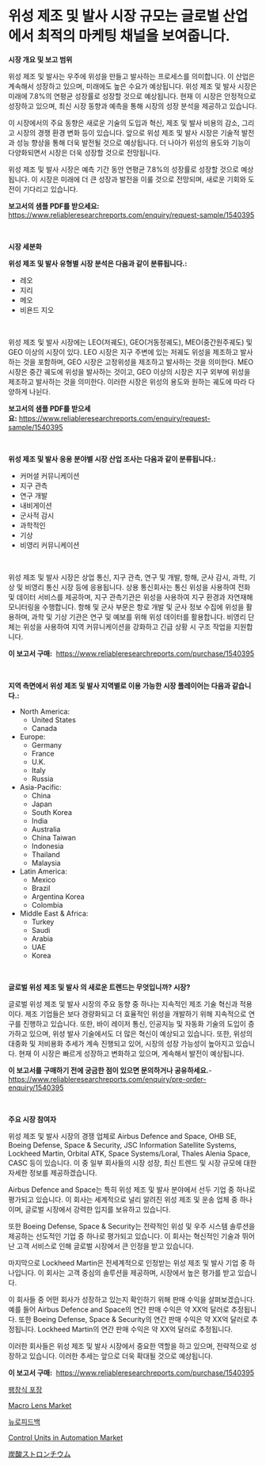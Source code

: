 <p><h1>위성 제조 및 발사 시장 규모는 글로벌 산업에서 최적의 마케팅 채널을 보여줍니다.</h1></p><p><strong>시장 개요 및 보고 범위</strong></p>
<p><p>위성 제조 및 발사는 우주에 위성을 만들고 발사하는 프로세스를 의미합니다. 이 산업은 계속해서 성장하고 있으며, 미래에도 높은 수요가 예상됩니다. 위성 제조 및 발사 시장은 미래에 7.8%의 연평균 성장률로 성장할 것으로 예상됩니다. 현재 이 시장은 안정적으로 성장하고 있으며, 최신 시장 동향과 예측을 통해 시장의 성장 분석을 제공하고 있습니다. </p><p>이 시장에서의 주요 동향은 새로운 기술의 도입과 혁신, 제조 및 발사 비용의 감소, 그리고 시장의 경쟁 환경 변화 등이 있습니다. 앞으로 위성 제조 및 발사 시장은 기술적 발전과 성능 향상을 통해 더욱 발전될 것으로 예상됩니다. 더 나아가 위성의 용도와 기능이 다양화되면서 시장은 더욱 성장할 것으로 전망됩니다. </p><p>위성 제조 및 발사 시장은 예측 기간 동안 연평균 7.8%의 성장률로 성장할 것으로 예상됩니다. 이 시장은 미래에 더 큰 성장과 발전을 이룰 것으로 전망되며, 새로운 기회와 도전이 기다리고 있습니다.</p></p>
<p><strong>보고서의 샘플 PDF를 받으세요:</strong> <a href="https://www.reliableresearchreports.com/enquiry/request-sample/1540395">https://www.reliableresearchreports.com/enquiry/request-sample/1540395</a></p>
<p>&nbsp;</p>
<p><strong>시장 세분화</strong></p>
<p><strong>위성 제조 및 발사 유형별 시장 분석은 다음과 같이 분류됩니다.:</strong></p>
<p><ul><li>레오</li><li>지리</li><li>메오</li><li>비욘드 지오</li></ul></p>
<p>&nbsp;</p>
<p><p>위성 제조 및 발사 시장에는 LEO(저궤도), GEO(거동정궤도), MEO(중간원주궤도) 및 GEO 이상의 시장이 있다. LEO 시장은 지구 주변에 있는 저궤도 위성을 제조하고 발사하는 것을 포함하며, GEO 시장은 고정위성을 제조하고 발사하는 것을 의미한다. MEO 시장은 중간 궤도에 위성을 발사하는 것이고, GEO 이상의 시장은 지구 외부에 위성을 제조하고 발사하는 것을 의미한다. 이러한 시장은 위성의 용도와 원하는 궤도에 따라 다양하게 나뉜다.</p></p>
<p><strong>보고서의 샘플 PDF를 받으세요:</strong>&nbsp;<a href="https://www.reliableresearchreports.com/enquiry/request-sample/1540395">https://www.reliableresearchreports.com/enquiry/request-sample/1540395</a></p>
<p>&nbsp;</p>
<p><strong> 위성 제조 및 발사 응용 분야별 시장 산업 조사는 다음과 같이 분류됩니다.:</strong></p>
<p><ul><li>커머셜 커뮤니케이션</li><li>지구 관측</li><li>연구 개발</li><li>내비게이션</li><li>군사적 감시</li><li>과학적인</li><li>기상</li><li>비영리 커뮤니케이션</li></ul></p>
<p>&nbsp;</p>
<p><p>위성 제조 및 발사 시장은 상업 통신, 지구 관측, 연구 및 개발, 항해, 군사 감시, 과학, 기상 및 비영리 통신 시장 등에 응용됩니다. 상용 통신회사는 통신 위성을 사용하여 전화 및 데이터 서비스를 제공하며, 지구 관측기관은 위성을 사용하여 지구 환경과 자연재해 모니터링을 수행합니다. 항해 및 군사 부문은 항로 개발 및 군사 정보 수집에 위성을 활용하며, 과학 및 기상 기관은 연구 및 예보를 위해 위성 데이터를 활용합니다. 비영리 단체는 위성을 사용하여 지역 커뮤니케이션을 강화하고 긴급 상황 시 구조 작업을 지원합니다.</p></p>
<p><strong>이 보고서 구매:</strong>&nbsp; <a href="https://www.reliableresearchreports.com/purchase/1540395">https://www.reliableresearchreports.com/purchase/1540395</a></p>
<p>&nbsp;</p>
<p><strong>지역 측면에서 위성 제조 및 발사 지역별로 이용 가능한 시장 플레이어는 다음과 같습니다.:</strong></p>
<p><ul>
    <li>
        North America:
        <ul>
            <li>United States</li>
            <li>Canada</li>
        </ul>
    </li>
    <li>
        Europe:
        <ul>
            <li>Germany</li>
            <li>France</li>
            <li>U.K.</li>
            <li>Italy</li>
            <li>Russia</li>
        </ul>
    </li>
    <li>
        Asia-Pacific:
        <ul>
            <li>China</li>
            <li>Japan</li>
            <li>South Korea</li>
            <li>India</li>
            <li>Australia</li>
            <li>China Taiwan</li>
            <li>Indonesia</li>
            <li>Thailand</li>
            <li>Malaysia</li>
        </ul>
    </li>
    <li>
        Latin America:
        <ul>
            <li>Mexico</li>
            <li>Brazil</li>
            <li>Argentina Korea</li>
            <li>Colombia</li>
        </ul>
    </li>
    <li>
        Middle East & Africa:
        <ul>
            <li>Turkey</li>
            <li>Saudi</li>
            <li>Arabia</li>
            <li>UAE</li>
            <li>Korea</li>
        </ul>
    </li>
    </ul></p>
<p>&nbsp;</p>
<p><strong>글로벌 위성 제조 및 발사 의 새로운 트렌드는 무엇입니까? 시장?</strong></p>
<p><p>글로벌 위성 제조 및 발사 시장의 주요 동향 중 하나는 지속적인 제조 기술 혁신과 적용이다. 제조 기업들은 보다 경량화되고 더 효율적인 위성을 개발하기 위해 지속적으로 연구를 진행하고 있습니다. 또한, 바이 레이저 통신, 인공지능 및 자동화 기술의 도입이 증가하고 있으며, 위성 발사 기술에서도 더 많은 혁신이 예상되고 있습니다. 또한, 위성의 대중화 및 저비용화 추세가 계속 진행되고 있어, 시장의 성장 가능성이 높아지고 있습니다. 현재 이 시장은 빠르게 성장하고 변화하고 있으며, 계속해서 발전이 예상됩니다.</p></p>
<p><strong>이 보고서를 구매하기 전에 궁금한 점이 있으면 문의하거나 공유하세요.</strong>- <a href="https://www.reliableresearchreports.com/enquiry/pre-order-enquiry/1540395">https://www.reliableresearchreports.com/enquiry/pre-order-enquiry/1540395</a></p>
<p>&nbsp;</p>
<p><strong>주요 시장 참여자</strong></p>
<p><p>위성 제조 및 발사 시장의 경쟁 업체로 Airbus Defence and Space, OHB SE, Boeing Defense, Space & Security, JSC Information Satellite Systems, Lockheed Martin, Orbital ATK, Space Systems/Loral, Thales Alenia Space, CASC 등이 있습니다. 이 중 일부 회사들의 시장 성장, 최신 트렌드 및 시장 규모에 대한 자세한 정보를 제공하겠습니다.</p><p>Airbus Defence and Space는 특히 위성 제조 및 발사 분야에서 선두 기업 중 하나로 평가되고 있습니다. 이 회사는 세계적으로 널리 알려진 위성 제조 및 운송 업체 중 하나이며, 글로벌 시장에서 강력한 입지를 보유하고 있습니다.</p><p>또한 Boeing Defense, Space & Security는 전략적인 위성 및 우주 시스템 솔루션을 제공하는 선도적인 기업 중 하나로 평가되고 있습니다. 이 회사는 혁신적인 기술과 뛰어난 고객 서비스로 인해 글로벌 시장에서 큰 인정을 받고 있습니다.</p><p>마지막으로 Lockheed Martin은 전세계적으로 인정받는 위성 제조 및 발사 기업 중 하나입니다. 이 회사는 고객 중심의 솔루션을 제공하며, 시장에서 높은 평가를 받고 있습니다.</p><p>이 회사들 중 어떤 회사가 성장하고 있는지 확인하기 위해 판매 수익을 살펴보겠습니다. 예를 들어 Airbus Defence and Space의 연간 판매 수익은 약 XX억 달러로 추정됩니다. 또한 Boeing Defense, Space & Security의 연간 판매 수익은 약 XX억 달러로 추정됩니다. Lockheed Martin의 연간 판매 수익은 약 XX억 달러로 추정됩니다. </p><p>이러한 회사들은 위성 제조 및 발사 시장에서 중요한 역할을 하고 있으며, 전략적으로 성장하고 있습니다. 이러한 추세는 앞으로 더욱 확대될 것으로 예상됩니다.</p></p>
<p><strong>이 보고서 구매:</strong>&nbsp;&nbsp;<a href="https://www.reliableresearchreports.com/purchase/1540395">https://www.reliableresearchreports.com/purchase/1540395</a></p>
<p><p><a href="https://medium.com/@gerry_almeida/%EC%9D%B8%ED%94%8C%EB%A0%88%EC%9D%B4%ED%84%B0%EB%B8%94-%ED%8C%A8%ED%82%A4%EC%A7%95-%EC%8B%9C%EC%9E%A5-%EA%B2%BD%EC%9F%81-%EB%B6%84%EC%84%9D-%EC%8B%9C%EC%9E%A5-%ED%8A%B8%EB%A0%8C%EB%93%9C-%EB%B0%8F-2031%EB%85%84%EA%B9%8C%EC%A7%80%EC%9D%98-%EC%98%88%EC%B8%A1-c29f6cffb716">팽창식 포장</a></p><p><a href="https://fearless-okapi-6c8.notion.site/Macro-Lens-Market-with-the-goal-of-estimating-the-market-size-and-future-growth-potential-of-various-03955336b34f4f71b9da129271c63ef6">Macro Lens Market</a></p><p><a href="https://github.com/vsap75a286l/Market-Research-Report-List-1/blob/main/7202573188629.md">뉴로피드백</a></p><p><a href="https://issuu.com/reportprime-2/docs/control-units-in-automation-market-size-2030.pptx">Control Units in Automation Market</a></p><p><a href="https://medium.com/@reliezer65/%E3%82%B9%E3%83%88%E3%83%AD%E3%83%B3%E3%83%81%E3%82%A6%E3%83%A0%E7%82%AD%E9%85%B8%E5%A1%A9%E5%B8%82%E5%A0%B4%E5%88%86%E6%9E%90-%E3%81%9D%E3%81%AEcagr-%E5%B8%82%E5%A0%B4%E3%82%BB%E3%82%B0%E3%83%A1%E3%83%B3%E3%83%86%E3%83%BC%E3%82%B7%E3%83%A7%E3%83%B3-%E3%81%8A%E3%82%88%E3%81%B3%E3%82%B0%E3%83%AD%E3%83%BC%E3%83%90%E3%83%AB%E7%94%A3%E6%A5%AD%E6%A6%82%E8%A6%81-585896abbe3b">炭酸ストロンチウム</a></p></p>
